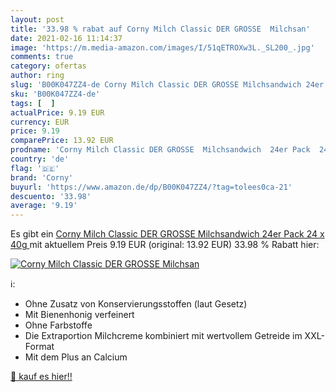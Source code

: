 ```yaml
---
layout: post
title: '33.98 % rabat auf Corny Milch Classic DER GROSSE  Milchsan'
date: 2021-02-16 11:14:37
image: 'https://m.media-amazon.com/images/I/51qETROXw3L._SL200_.jpg'
comments: true
category: ofertas
author: ring
slug: 'B00K047ZZ4-de Corny Milch Classic DER GROSSE Milchsandwich 24er Pack 24...'
sku: 'B00K047ZZ4-de'
tags: [  ]
actualPrice: 9.19 EUR
currency: EUR
price: 9.19
comparePrice: 13.92 EUR
prodname: 'Corny Milch Classic DER GROSSE  Milchsandwich  24er Pack  24 x 40g '
country: 'de'
flag: '🇩🇪'
brand: 'Corny'
buyurl: 'https://www.amazon.de/dp/B00K047ZZ4/?tag=tolees0ca-21'
descuento: '33.98'
average: '9.19'
---
```


Es gibt ein [Corny Milch Classic DER GROSSE  Milchsandwich  24er Pack  24 x 40g ](https://www.amazon.de/dp/B00K047ZZ4/?tag=tolees0ca-21) mit aktuellem Preis 9.19 EUR (original: 13.92 EUR) 33.98 % Rabatt hier:

[![Corny Milch Classic DER GROSSE  Milchsan](https://m.media-amazon.com/images/I/51qETROXw3L._SL200_.jpg)](https://www.amazon.de/dp/B00K047ZZ4/?tag=tolees0ca-21)

ℹ️:

- Ohne Zusatz von Konservierungsstoffen (laut Gesetz)
- Mit Bienenhonig verfeinert
- Ohne Farbstoffe
- Die Extraportion Milchcreme kombiniert mit wertvollem Getreide im XXL-Format
- Mit dem Plus an Calcium

[🛒 kauf es hier!!](https://www.amazon.de/dp/B00K047ZZ4/?tag=tolees0ca-21)
